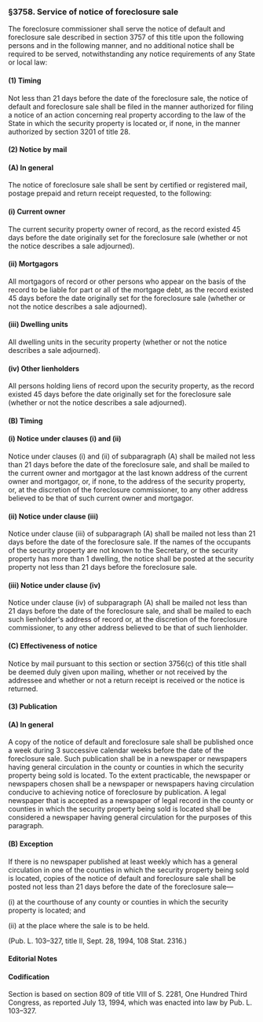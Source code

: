 ### §3758. Service of notice of foreclosure sale ###

The foreclosure commissioner shall serve the notice of default and foreclosure sale described in section 3757 of this title upon the following persons and in the following manner, and no additional notice shall be required to be served, notwithstanding any notice requirements of any State or local law:

#### (1) Timing ####

Not less than 21 days before the date of the foreclosure sale, the notice of default and foreclosure sale shall be filed in the manner authorized for filing a notice of an action concerning real property according to the law of the State in which the security property is located or, if none, in the manner authorized by section 3201 of title 28.

#### (2) Notice by mail ####

#### (A) In general ####

The notice of foreclosure sale shall be sent by certified or registered mail, postage prepaid and return receipt requested, to the following:

#### (i) Current owner ####

The current security property owner of record, as the record existed 45 days before the date originally set for the foreclosure sale (whether or not the notice describes a sale adjourned).

#### (ii) Mortgagors ####

All mortgagors of record or other persons who appear on the basis of the record to be liable for part or all of the mortgage debt, as the record existed 45 days before the date originally set for the foreclosure sale (whether or not the notice describes a sale adjourned).

#### (iii) Dwelling units ####

All dwelling units in the security property (whether or not the notice describes a sale adjourned).

#### (iv) Other lienholders ####

All persons holding liens of record upon the security property, as the record existed 45 days before the date originally set for the foreclosure sale (whether or not the notice describes a sale adjourned).

#### (B) Timing ####

#### (i) Notice under clauses (i) and (ii) ####

Notice under clauses (i) and (ii) of subparagraph (A) shall be mailed not less than 21 days before the date of the foreclosure sale, and shall be mailed to the current owner and mortgagor at the last known address of the current owner and mortgagor, or, if none, to the address of the security property, or, at the discretion of the foreclosure commissioner, to any other address believed to be that of such current owner and mortgagor.

#### (ii) Notice under clause (iii) ####

Notice under clause (iii) of subparagraph (A) shall be mailed not less than 21 days before the date of the foreclosure sale. If the names of the occupants of the security property are not known to the Secretary, or the security property has more than 1 dwelling, the notice shall be posted at the security property not less than 21 days before the foreclosure sale.

#### (iii) Notice under clause (iv) ####

Notice under clause (iv) of subparagraph (A) shall be mailed not less than 21 days before the date of the foreclosure sale, and shall be mailed to each such lienholder's address of record or, at the discretion of the foreclosure commissioner, to any other address believed to be that of such lienholder.

#### (C) Effectiveness of notice ####

Notice by mail pursuant to this section or section 3756(c) of this title shall be deemed duly given upon mailing, whether or not received by the addressee and whether or not a return receipt is received or the notice is returned.

#### (3) Publication ####

#### (A) In general ####

A copy of the notice of default and foreclosure sale shall be published once a week during 3 successive calendar weeks before the date of the foreclosure sale. Such publication shall be in a newspaper or newspapers having general circulation in the county or counties in which the security property being sold is located. To the extent practicable, the newspaper or newspapers chosen shall be a newspaper or newspapers having circulation conducive to achieving notice of foreclosure by publication. A legal newspaper that is accepted as a newspaper of legal record in the county or counties in which the security property being sold is located shall be considered a newspaper having general circulation for the purposes of this paragraph.

#### (B) Exception ####

If there is no newspaper published at least weekly which has a general circulation in one of the counties in which the security property being sold is located, copies of the notice of default and foreclosure sale shall be posted not less than 21 days before the date of the foreclosure sale—

(i) at the courthouse of any county or counties in which the security property is located; and

(ii) at the place where the sale is to be held.

(Pub. L. 103–327, title II, Sept. 28, 1994, 108 Stat. 2316.)

#### **Editorial Notes** ####

#### Codification ####

Section is based on section 809 of title VIII of S. 2281, One Hundred Third Congress, as reported July 13, 1994, which was enacted into law by Pub. L. 103–327.